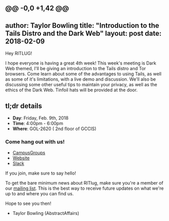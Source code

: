 @@ -0,0 +1,42 @@
---
author: Taylor Bowling
title: "Introduction to the Tails Distro and the Dark Web"
layout: post
date: 2018-02-09
---

Hey RITLUG! 

I hope everyone is having a great 4th week! This week's meeting is Dark Web themed, I'll be giving an introduction to the Tails
distro and Tor browsers. Come learn about some of the advantages to using Tails, as well as some of it's limitations, with a live demo and discussion. We'll also be discussing some other useful tips to maintain your privacy, as well as the ethics of the Dark Web. Tinfoil hats will be provided at the door.

## tl;dr details

* **Day**: Friday, Feb. 9th, 2018
* **Time**: 4:00pm - 6:00pm
* **Where**: GOL-2620 ( 2nd floor of GCCIS)

### Come hang out with us!

* [CampusGroups](https://campusgroups.rit.edu/student_community?club_id=16071 "
RITlug on CampusGroups")
* [Website](http://ritlug.com "RIT Linux Users Group website")
* [Slack](https://rit-lug.slack.com/signup "Join the RITlug Slack")

If you join, make sure to say hello!

To get the bare minimum news about RITlug, make sure you're a member of our
[mailing list](https://groups.google.com/forum/#!forum/ritlug-announce "RITlug 
mailing list - Google Groups"). This is the best way to receive future updates
on what we're up to and where you can find us.

Hope to see you then!

- Taylor Bowling (AbstractAffairs)
